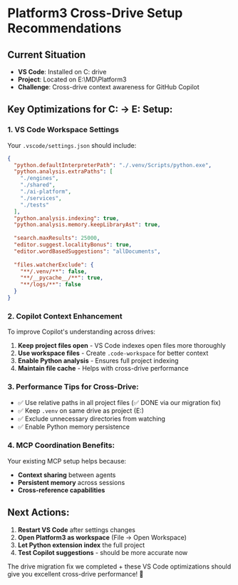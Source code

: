 # Platform3 Cross-Drive Setup Recommendations

## Current Situation
- **VS Code**: Installed on C: drive
- **Project**: Located on E:\MD\Platform3
- **Challenge**: Cross-drive context awareness for GitHub Copilot

## Key Optimizations for C: -> E: Setup:

### 1. VS Code Workspace Settings
Your `.vscode/settings.json` should include:

```json
{
  "python.defaultInterpreterPath": "./.venv/Scripts/python.exe",
  "python.analysis.extraPaths": [
    "./engines",
    "./shared", 
    "./ai-platform",
    "./services",
    "./tests"
  ],
  "python.analysis.indexing": true,
  "python.analysis.memory.keepLibraryAst": true,
  
  "search.maxResults": 25000,
  "editor.suggest.localityBonus": true,
  "editor.wordBasedSuggestions": "allDocuments",
  
  "files.watcherExclude": {
    "**/.venv/**": false,
    "**/__pycache__/**": true,
    "**/logs/**": false
  }
}
```

### 2. Copilot Context Enhancement
To improve Copilot's understanding across drives:

1. **Keep project files open** - VS Code indexes open files more thoroughly
2. **Use workspace files** - Create `.code-workspace` for better context
3. **Enable Python analysis** - Ensures full project indexing
4. **Maintain file cache** - Helps with cross-drive performance

### 3. Performance Tips for Cross-Drive:
- ✅ Use relative paths in all project files (✅ DONE via our migration fix)
- ✅ Keep `.venv` on same drive as project (E:)
- ✅ Exclude unnecessary directories from watching
- ✅ Enable Python memory persistence

### 4. MCP Coordination Benefits:
Your existing MCP setup helps because:
- **Context sharing** between agents
- **Persistent memory** across sessions  
- **Cross-reference capabilities**

## Next Actions:
1. **Restart VS Code** after settings changes
2. **Open Platform3 as workspace** (File -> Open Workspace)
3. **Let Python extension index** the full project
4. **Test Copilot suggestions** - should be more accurate now

The drive migration fix we completed + these VS Code optimizations should give you excellent cross-drive performance! 🚀
